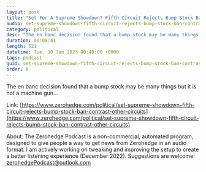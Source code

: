 ```yaml
---
layout: post
title: "Set For A Supreme Showdown? Fifth Circuit Rejects Bump Stock Ban In Contrast To Other Circuits"
audio: set-supreme-showdown-fifth-circuit-rejects-bump-stock-ban-contrast-other-circuits-0
category: political
desc: "The en banc decision found that a bump stock may be many things but it is not a machine gun..."
duration: 00:08:41
length: 521
datetime: Tue, 10 Jan 2023 00:40:00 +0000
tags: podcast
guid: set-supreme-showdown-fifth-circuit-rejects-bump-stock-ban-contrast-other-circuits-0
order: 0
---
```

The en banc decision found that a bump stock may be many things but it is not a machine gun...

Link: [https://www.zerohedge.com/political/set-supreme-showdown-fifth-circuit-rejects-bump-stock-ban-contrast-other-circuits](https://www.zerohedge.com/political/set-supreme-showdown-fifth-circuit-rejects-bump-stock-ban-contrast-other-circuits)

About: The Zerohedge Podcast is a non-commercial, automated program, designed to give people a way to get news from Zerohedge in an audio format.  I am actively working on tweaking and improving the setup to create a better listening experience (December 2022).  Suggestions are welcome: [zerohedgePodcast@outlook.com](mailto:zerohedgePodcast@outlook.com)